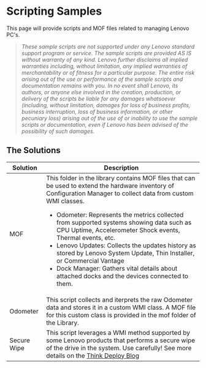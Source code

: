 # Scripting Samples
This page will provide scripts and MOF files related to managing Lenovo PC's.

><i>These sample scripts are not supported under any Lenovo standard support program or service. The sample scripts are provided AS IS without warranty of any kind. Lenovo further disclaims all implied warranties including, without limitation, any implied warranties of merchantability or of fitness for a particular purpose. The entire risk arising out of the use or performance of the sample scripts and documentation remains with you. In no event shall Lenovo, its authors, or anyone else involved in the creation, production, or delivery of the scripts be liable for any damages whatsoever (including, without limitation, damages for loss of business profits, business interruption, loss of business information, or other pecuniary loss) arising out of the use of or inability to use the sample scripts or documentation, even if Lenovo has been advised of the possibility of such damages.</i>

## The Solutions ##

Solution | Description
---------|------------
MOF | This folder in the library contains MOF files that can be used to extend the hardware inventory of Configuration Manager to collect data from custom WMI classes.<ul><li>Odometer: Represents the metrics collected from supported systems showing data such as CPU Uptime, Accelerometer Shock events, Thermal events, etc. </li><li> Lenovo Updates: Collects the updates history as stored by Lenovo System Update, Thin Installer, or Commercial Vantage</li><li>Dock Manager: Gathers vital details about attached docks and the devices connected to them.</li></ul>
Odometer | This script collects and iterprets the raw Odometer data and stores it in a custom WMI class.  A MOF file for this custom class is provided in the mof folder of the Library.
Secure Wipe | This script leverages a WMI method supported by some Lenovo products that performs a secure wipe of the drive in the system.  Use carefully! See more details on the [Think Deploy Blog](https://thinkdeploy.blogspot.com/2021/02/thinkshield-secure-wipe-using-microsoft.html) 